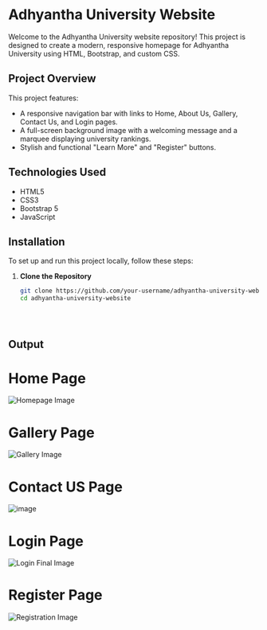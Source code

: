 # Adhyantha University Website

Welcome to the Adhyantha University website repository! This project is designed to create a modern, responsive homepage for Adhyantha University using HTML, Bootstrap, and custom CSS.

## Project Overview

This project features:
- A responsive navigation bar with links to Home, About Us, Gallery, Contact Us, and Login pages.
- A full-screen background image with a welcoming message and a marquee displaying university rankings.
- Stylish and functional "Learn More" and "Register" buttons.

## Technologies Used

- HTML5
- CSS3
- Bootstrap 5
- JavaScript

## Installation

To set up and run this project locally, follow these steps:

1. **Clone the Repository**
   ```bash
   git clone https://github.com/your-username/adhyantha-university-website.git
   cd adhyantha-university-website





## Output
# Home Page
![Homepage Image](https://github.com/nayanasawa/Adhyantha-University-/raw/main/homepage.JPG)

# Gallery Page
![Gallery Image](https://github.com/nayanasawa/Adhyantha-University-/raw/main/gallery.JPG)

# Contact US Page
![image](https://github.com/user-attachments/assets/d8cb24c4-a6fe-4eaf-a2fc-f50665b68ff9)

# Login Page
![Login Final Image](https://github.com/nayanasawa/Adhyantha-University-/raw/main/loginfinal.JPG)

# Register Page
![Registration Image](https://github.com/nayanasawa/Adhyantha-University-/raw/main/reg44.JPG)
